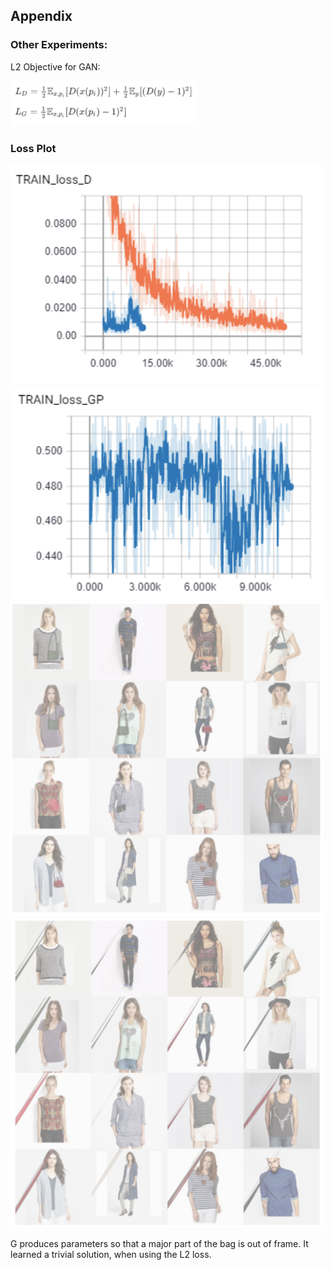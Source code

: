## Appendix

### Other Experiments:

L2 Objective for GAN:

<img src="img/loss.png" width=300>

### Loss Plot

<img src="img/curve1.png" width=500>
<img src="img/curve2.png" width=500>
<img src="img/i1.png" width=500>
<img src="img/i2.png" width=500>

G produces parameters so that a major part of the bag is out of frame. It learned a trivial solution, when using the L2 loss.


